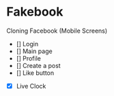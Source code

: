 # Fakebook

Cloning Facebook (Mobile Screens)

- [] Login
- [] Main page
- [] Profile
- [] Create a post
- [] Like button
- [x] Live Clock
